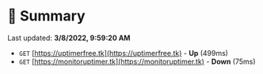 # 📖 Summary
Last updated: **3/8/2022, 9:59:20 AM**

- `GET` [https://uptimerfree.tk](https://uptimerfree.tk) - **Up** (499ms)
- `GET` [https://monitoruptimer.tk](https://monitoruptimer.tk) - **Down** (75ms)

